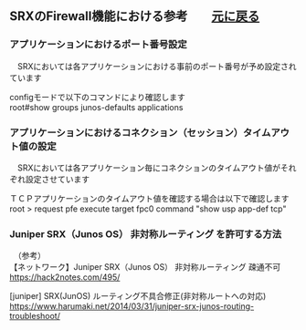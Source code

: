 ## SRXのFirewall機能における参考　　[元に戻る](./JunosSRX-Firewall-Basic.md) <br>
### アプリケーションにおけるポート番号設定
　SRXにおいては各アプリケーションにおける事前のポート番号が予め設定されています<br> 

 configモードで以下のコマンドにより確認します<br> 
root#show groups junos-defaults applications<br> 

### アプリケーションにおけるコネクション（セッション）タイムアウト値の設定
　SRXにおいては各アプリケーション毎にコネクションのタイムアウト値がそれぞれ設定させています
 
ＴＣＰアプリケーションのタイムアウト値を確認する場合は以下で確認します<br> 
root > request pfe execute target fpc0 command "show usp app-def tcp"<br> 


### Juniper SRX（Junos OS） 非対称ルーティング を許可する方法




　（参考）<br> 
【ネットワーク】Juniper SRX（Junos OS） 非対称ルーティング 疎通不可<br> 
 https://hack2notes.com/495/<br> 
 
[juniper] SRX(JunOS) ルーティング不具合修正(非対称ルートへの対応)
https://www.harumaki.net/2014/03/31/juniper-srx-junos-routing-troubleshoot/<br> 
  

